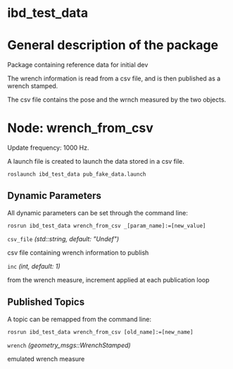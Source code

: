 ibd_test_data
====================

# General description of the package
Package containing reference data for initial dev
<!--- protected region package descripion begin -->

The wrench information is read from a csv file, and is then published as a wrench stamped.

The csv file contains the pose and the wrnch measured by the two objects.
<!--- protected region package descripion end -->

<!--- todo How to handle the image generation -->
<!--- <img src="./model/wrench_from_csv.png" width="300px" />-->

# Node: wrench_from_csv
Update frequency: 1000 Hz.

<!--- protected region wrench_from_csv begin -->

A launch file is created to launch the data stored in a csv file.

```
roslaunch ibd_test_data pub_fake_data.launch
```

<!--- protected region wrench_from_csv end -->

## Dynamic Parameters

All dynamic parameters can be set through the command line:
```
rosrun ibd_test_data wrench_from_csv _[param_name]:=[new_value]
```
`csv_file` *(std::string, default: "Undef")*
<!--- protected region param csv_file begin -->
csv file containing wrench information to publish
<!--- protected region param csv_file end -->
`inc` *(int, default: 1)*
<!--- protected region param inc begin -->
from the wrench measure, increment applied at each publication loop
<!--- protected region param inc end -->

## Published Topics

A topic can be remapped from the command line:
```
rosrun ibd_test_data wrench_from_csv [old_name]:=[new_name]
```

`wrench` *(geometry_msgs::WrenchStamped)*
<!--- protected region publisher wrench begin -->
emulated wrench measure
<!--- protected region publisher wrench end -->

